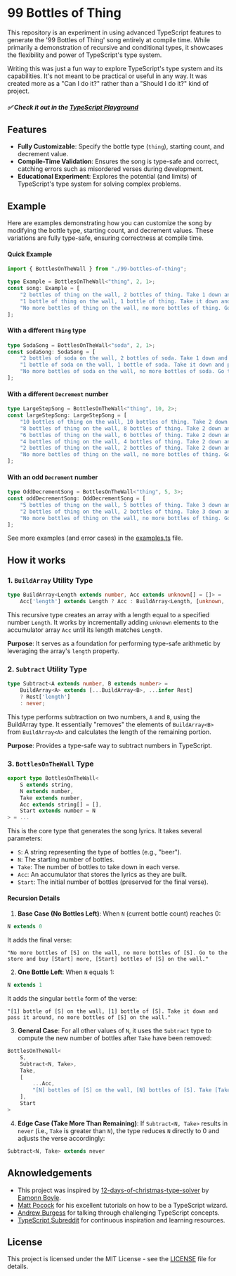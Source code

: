 # 99 Bottles of Thing
This repository is an experiment in using advanced TypeScript features to generate the '99 Bottles of Thing' song entirely at compile time. While primarily a demonstration of recursive and conditional types, it showcases the flexibility and power of TypeScript's type system. 

Writing this was just a fun way to explore TypeScript's type system and its capabilities. It's not meant to be practical or useful in any way. It was created more as a "Can I do it?" rather than a "Should I do it?" kind of project.

##### :white_check_mark: Check it out in the [TypeScript Playground](https://www.typescriptlang.org/play/?#code/C4TwDgpgBAQgrgSwDYBMCCAnDBDEAeAGQgDsBzYACyggA9gSUBnKYuAWwCMIMAaKNAMYDqdBszjEA1sQD2Ad2IBtALpQAvFBUA+dQCgoB-kMUByJCXIUTq2vWJMoRMpSgB+I8IBcsRKkw58J0s+RQlpeWI+ADoYwQFlLQBuXV1QSCgAZTgOYBwBYDw0ETsHVk5uPhhisRZ2LgwdNX1DeGR0LFxCnVsaxRio1r8O-BgtaJiEYgAzbigAJQhGYGVmg3cFpdNzZysVwyhvYggAN25k1PBoGBlgYHNGAHliABUKCAB1bCQkPFXM6vszCWGEmpB4fwAcgDSnUKn9nthJNAeoDauVeH84tCgblQSp1JplOD9hlgNgMMBsWj6gSIbpGlAoSiHAAGP7uRR-fb9OLE-aGAAGEJkUDYMgw0A4NzuiygMimUAAJABvDIAXzlxCglGgci+SD4slF4sl0vucoVKvVUSgAHERcAHW8oEsTVBsPYoBw4CAlaqyRSNWKJXwrQHgBqpbdzfK-erNdrnXrvlEBX89oZvEzRKiAIzs2BmxZPV4ffW-fmGDJ8ytZHJ5AoQvgIpFjLmGFsQGv8zmVys8oTdvtQAUqiGRosWuMamRanVQZMGv3jr2T2NWtU2ztQBCUlARd2esDYRjMXfujAyCQoQ0i4Om6Oy9eqmdzpP61PtgxEr+ZcN-LQ-m8OtcmwfI8CbKBO26HNShObgC2uR9HheN5Pm+Cs+2rX8WSHDtES7X9e2HQwBwEPDK1HZUVyjGUxypXM3CgAAiZiDhYxhmJnS0XwTedF1DaiJ0fejmWYRj3FY9jmM47jpy3Ai-U7DV9wUQ8UCgY9Tx3SlySvexb2NCVV2QqcNz498UzTYcf2HUlyWAACgMLZCSzQ8tf2wuzslA8DIOgiioIIwLiJIqAyMC-YqJootRNg8SmKk7wZK4szeNnRNdX1QSYpE6iGMStjktktLrSCpElIIlSDw9DStLPXTL2vQSQIbCDmwImCSmYFlEqNe8isyHy2v8zrf32YS6NVYawMbDrWwKyTBpS8bDDk8yMv4j9rL7WysP-fYkhSC50ns+xyRQDJZ1IAkkJlFDS3Qn5mMoUFmL4AAmPhcyOgRZyWF0yXOjBLuu4CgZQC6rrIAlQpYj6TPuqdXphzbLKXBHaJjBUUdIBSKsY1StVqzSTwai99JvKBGKx6BY1xiyspTd6-mYmm1xxihQUZhdsupxHzGRrmyHx6BzyJ9TSe0889Oalg7zdWnmHp4WbrRpmkCiFn9mY4UjIfJGVe59Xee+Qz7wFp9OdBG17W1J1oFdYySe9X0EfvT7LeV63UbfDWtd0ZRzjSaArsh6Gbo0O77jcssMJkmRIfeqAvup37-spRhE+wCPgOziPYdZzGi29l1s55gSU69qcs8h0X+Ylkn6p0im5fZx8a-Lk3Fy17s2ctzvIYrvn25lQfsHr8WaqPMmW9lgz5f16vY1r7Bh+Zvu9YtpXx-Xpd+sVkvx9th0HcBt0XZ9KuParneV67v3Tc15jA+Dy5HHJUgIFJCAwALqOS6xyengF6qtk65lwindOxAAZIE-t-egf8wYfwwF-H+SCYYaDhmzXqd8fZq0fpXCBy98H1wRo3Ge0tGqUz4AADhIYmY2hCPza0MMxeheDGG+0yk-OhDDcZkKgBQuqs8ZZNQXgANn4arPevdWZSM4QzbufMFFHyNiLcq0ByHTxEVQ1uC8AAs0imE8J7qwgwzEjGKJkcos2UArFqNIZoquwipbk3nlTYupl1EENMSwvuXjDb4L3p7axNtnHaLUk3UR1C5YH2MmE7hW0N6sy3ofbxwTbH7wVgkxxXC8Z2lPjwp20BL6+mITfYhiTfHJOfq-FIIcoAPBQCgAAIhAAQEo2AkGAP-Fy90gHllAW9PgABWPgABmaBANE5tI6V0npucmktPaZ0iA3TiC9OuoXHWozjFJPRmM-ZBTtwTKETotxc9xGeOObI8x8NblZNCXkgRzizmuObmImhi9t4vJscwlJOs0m5IyfkkJPz0lBPySfe2xTHTO09K7KAeyb57OqXc+pugAD0WKoKLEpAAYRPLKKY4ooAAFEaCQHyBADS5KsDikYNi3FRLGAQG8AAWQQKebmpwMBsuVhgHcxA-pYA6ZSMAFAcCMFBCdaA9LLwYCeFynlZAABq3A2W3UAahOOz1cbJ1Tj9ZIf0YGUm4Iq5V3KZXqs1eyilDKlXEBVTa0gGr+XQCwUXR5AKMbHProTC5nzYkL1HoLHxdzuw4qgC6ph0AJQAEdEASg0nytlqSckG2xmCp5EKQVQteXbR0cKL6Iqvu7E0zzQVKN9QHIOKRo2svtQASRFeKCU+QoB-QkHueZ6yelyodZa4gqyFmbO1a5XVwDhlkGThM760zzWOqeKO-tmzvAKvFCuvtGzKRep1mc9FubD1-PCduQNUTKHuOuVWgt-y-GAsMNG1toqO29rWbuqAxwvhwAgN6o9vrb3ZteduSJxMr1XO+fErNVsc21pfvW5lUAm3eBfe28VOl1ksGwN0wdm6nXNvoGwCEOHPX9JjlOoZBrPoLpNRnagy7iCEfWSR7pG7GPMeI6RnZT7cWcew900U3K2DYGAAICg-68mr3BYE7Nq8A3nMvbo693yw10wVNJrJcj9jPqIwJ6AbBhOifE6zNTu9c1mfvnXZxU8lOXK+XEzNDDNPwajXxvTxBuOGcYCJsTEmgVOc4S5h92Sl5BezjC4t84SmSyRRWkMt8pMPxC3Wt+6QHgg24LSvp0diyUfjtRqA8607nGjc8fFyHiXeAeHAYAABaeUDXMtCrTYsXQpqAaTFfeKjLKBuBLN61l0GmDNB-Gje6rVCNuWaTgQIWlXoICkuMhN6A+YdaydgzWkLQHNuqwUx8mJ+iqaWcya51mJ7q33tqZM-1ziL3geU5BuWG3S5bdqdpthJ24Pbf5rTIWZ7FK2Ye-ZkNVNoM+pS-c3WgXT0HI1ubSFwG9uFNhdF+FpSy2+jOTfC7d6THvYQ6V3F5WAYoZjda7ma9WvCpdBAJNJA5vtfo9511K2BvNey9s-dvGoArartNlnsqD0Q+u0V2757FPA+DUdnbr2rvow+xYr7b3Dm-Y5tCmze4g2HY8Qj-NSP8cK6h8CmDcvDfw7zab-7Gii1nxi2UsXOORdG8xWVirZPWlwDAEgBAAhRPzda0yjre4vc+79-QFAK3GDs76ymvpcNxt2v58wFAofff+5QOd53FvccG40RLg7ejdeJcu+bp+iuHkAZ+y963JzFL3cltL4vyv5f+yhzXiNuaO9OIL9rovN61cd072dnWLey9EIHj4yeWu7NN4H+DqvBPN4w9L3D3hlvbu25LQijSSLseVrF4vl3iHG1wJ5cIZiABOS-5HYOvDepka6g6CVn5lQICEkwICgA-0cHLOrHpUZgJ8DX60ZM5mpdqv6+5LIv5ky+4-5f4gDwHx6szX7Z7r6oHVL7Z94qZyyX4cKw41JG59x4FoGVwkGYF3aS6N464D6X4ADspB-iKBDBR+Fu9B4u9eVB0S-e3yl+qiq+hBbexB-BeOa+ZBIheedeBMXBEGDmC8l+aKBBkaKBihAh4KChHB0hheOB8hDiahWmUOl+ehohgh6BxhkhWBs+NBvBueu24+TBOsl+thZuYhfMThmhq2Mhj2chVMl+3e32S+KB-hKubBwRyOveVhPBuBamLhphZixBMRte6hiRU+lB2hT28huCShBhxBWR+hgGUAl+eRJhlhUu1hcstCN+rB5eUOlRjBdidRFBERZRURC8tC+B+RkOfc7R9RS4PRTRnB6RPhdCLB2RI+bCtCoxnRoukxHhDc2BGRVMtCEhdhrhj6FiyxvRdCKxsRpR1BrRSxqhJhyhOstCRxkh4KZxcxDe3BOhSx5hqxcRDhExDxsRlxrxteextxixdCzhSRORrMtCfxw+P2QJ1xXhIOMuUAtCYR9h6xLEMJWx0JsJ+egxCxwx0JKRp2XRgJWJARqutCeJIGaJkRdxdCxRFxAJpxFJjxlxNJuxaR6JoOfAdBVRYxOJOsrJSJXJAxWhTJUJdBHRxxVJbCgp3JQpFhjJpJPxUAdBUxwp4xFicp3J8pkpzR+xZJspOx-xipLEdB2pIJou+p4JQxzJsp5xtJIpSpFpbxuadBNpnxUpLRmpdBHxhpRBrMrp3JbpPeJJzpMpdBwJ2JgRnJQZ+JFugZJp-JxedBKJTx8JzEsZ3JcZXxshZpdBRJreNRfcGZ3JmZAOfJ0pGJdB9JOpHJoppZ7pEZlZvphZ-pGJEibJ0xHpOsjZSJbZvJnhppUJEiEplpupzEvZ7ZfZDJ6p3xDZqp-Z5ZFiEik5tpBRs5UZRZZpEiBpwZLZbCq57Za5GuY5aZPZDpVZ2Z8ih565FuEip5u5fpGpMpEiPp4Zx5rZ95IR6+d5S59ZK5YZL58R8iX5WZlcEif5BZXZ0ZA+EicZJxm5EFua4F75N5DZ+Zaxz8fcEiiF8ZS4qFcF45K5NZD5P5rZuF35KihF4R152FUJoyTZCp05LElFSJdFnZ8xy5FFI5ZZIZbCoyrFR5lcnFWF+5xeoyc5bFG5Figl9FQlqRe53hZpoyO5RFCZsl9FclpFdZ8FMll58lyFrMoyGl-5fMOlfF0lFFz5elClJlcJS4oy5lqJql5FAlQFSFFezEoyDl6FYyrlqZRlAl0FA5oyPlP2flhlkJAlaFkFoloVuaoyaFnlwVA+oyJFFlTl8V9FCVNlIFzFxeBiVFlJA5WVSJeVjFNx-FA+BiXFZ5j5bCpV+VZVV5tlxV3yBiEl5V+FlVTVeFfMjVQVc+DVyliVUOBivVSFfAA1XV5RhiulfVfcBiE1Q19iM1Uh6VH5UJBi1l6FTlK1+Vq1MV3VcsBirlYVLEe1+VHlTpaly1-l7FFiBiF1qu11o1Bxw1EVuVT1P2Bi0Vp1dlJVqVa1-V314KBi3121Y1VMEy2VU5l1LEoNSJUNhVEJO1C8EyNVmlTliN0NSNKli1Z1xeEybVyNUOON0NuNGNTFS12Ng1P1fcEy5N4KVN91mpEy81B1zEDN0N81QND1RWq1TNEyXNx6W1H19VcsEy+1VpkNItBRwtdNMpEyN1Qh52st6+MtUtGJEyL1ENzNatquqtytZpEyf1otzN+tEtgNAtXlA+H0YN85NFzEFtSJttsN3ZxeH06Nk1RcLts1ztOtUJH0RNrt62vtHtAdC1JNWN5t1NBtH04dBRkdXtTtjNEd8d0dbNptsV3yH0vNA56ddt-NUlqdz24t1tH0BdouRdsd5tCtLVFiH0FdfM1dZdadmtct62jd6+H071ud8NniRthd3dJdJtHdwN30ltwlTdn2w93FI849tZmNn1qm7tFNpm894KuY897NmpuYQdTNG9SJ29DtoFqmUd1tuYh9oux99dbcidR9l9p9ydA9HNuYGdR9j9p9OdZFgtoaxdIlLEuYn9FuP959oaNdCZuYQDS4IDADx2Ldld39UDI87db9ZtqmvdX9OCO9-dCDed8hvRTlU97VdiuDxJdViDFR2DtRSJq9KdndLJpDOZ3JEDfAJ9KDjD559DyKND2l9FrDz9KD3DFur9RDmDIN7Dwu1RlcJ1d9mpoDTloDsujpEjMpY+jlUOijblg+Y8klgOM+pN8+K+1F6tJuSJC+BBkWdu6OsWV8qBN8GB7JBOr8QAA)

## Features
- **Fully Customizable**: Specify the bottle type (`thing`), starting count, and decrement value.
- **Compile-Time Validation**: Ensures the song is type-safe and correct, catching errors such as misordered verses during development.
- **Educational Experiment**: Explores the potential (and limits) of TypeScript's type system for solving complex problems.

## Example
Here are examples demonstrating how you can customize the song by modifying the bottle type, starting count, and decrement values. These variations are fully type-safe, ensuring correctness at compile time.
#### Quick Example

```typescript
import { BottlesOnTheWall } from "./99-bottles-of-thing";

type Example = BottlesOnTheWall<"thing", 2, 1>;
const song: Example = [
    "2 bottles of thing on the wall, 2 bottles of thing. Take 1 down and pass it around, 1 bottle of thing on the wall.",
    "1 bottle of thing on the wall, 1 bottle of thing. Take it down and pass it around, no more bottles of thing on the wall.",
    "No more bottles of thing on the wall, no more bottles of thing. Go to the store and buy 2 more, 2 bottles of thing on the wall."
];
```

#### With a different `Thing` type
```typescript
type SodaSong = BottlesOnTheWall<"soda", 2, 1>;
const sodaSong: SodaSong = [
    "2 bottles of soda on the wall, 2 bottles of soda. Take 1 down and pass it around, 1 bottle of soda on the wall.",
    "1 bottle of soda on the wall, 1 bottle of soda. Take it down and pass it around, no more bottles of soda on the wall.",
    "No more bottles of soda on the wall, no more bottles of soda. Go to the store and buy 2 more, 2 bottles of soda on the wall."
];
```

#### With a different `Decrement` number
```typescript
type LargeStepSong = BottlesOnTheWall<"thing", 10, 2>;
const largeStepSong: LargeStepSong = [
    "10 bottles of thing on the wall, 10 bottles of thing. Take 2 down and pass it around, 8 bottles of thing on the wall.",
    "8 bottles of thing on the wall, 8 bottles of thing. Take 2 down and pass it around, 6 bottles of thing on the wall.",
    "6 bottles of thing on the wall, 6 bottles of thing. Take 2 down and pass it around, 4 bottles of thing on the wall.",
    "4 bottles of thing on the wall, 4 bottles of thing. Take 2 down and pass it around, 2 bottles of thing on the wall.",
    "2 bottles of thing on the wall, 2 bottles of thing. Take 2 down and pass it around, no more bottles of thing on the wall.",
    "No more bottles of thing on the wall, no more bottles of thing. Go to the store and buy 10 more, 10 bottles of thing on the wall."
];
```

#### With an odd `Decrement` number
```typescript
type OddDecrementSong = BottlesOnTheWall<"thing", 5, 3>;
const oddDecrementSong: OddDecrementSong = [
    "5 bottles of thing on the wall, 5 bottles of thing. Take 3 down and pass it around, 2 bottles of thing on the wall.",
    "2 bottles of thing on the wall, 2 bottles of thing. Take 3 down and pass it around, no more bottles of thing on the wall.",
    "No more bottles of thing on the wall, no more bottles of thing. Go to the store and buy 5 more, 5 bottles of thing on the wall."
];
```

See more examples (and error cases) in the [examples.ts](./src/examples.ts) file.

## How it works

### 1. `BuildArray` Utility Type
```typescript
type BuildArray<Length extends number, Acc extends unknown[] = []> =
    Acc['length'] extends Length ? Acc : BuildArray<Length, [unknown, ...Acc]>;
```

This recursive type creates an array with a length equal to a specified number `Length`. It works by incrementally adding `unknown` elements to the accumulator array `Acc` until its length matches `Length`.

**Purpose**: It serves as a foundation for performing type-safe arithmetic by leveraging the array's `length` property.

### 2. `Subtract` Utility Type
```typescript
type Subtract<A extends number, B extends number> =
    BuildArray<A> extends [...BuildArray<B>, ...infer Rest]
    ? Rest['length']
    : never;
```

This type performs subtraction on two numbers, `A` and `B`, using the BuildArray type. It essentially "removes" the elements of `BuildArray<B>` from `BuildArray<A>` and calculates the length of the remaining portion.

**Purpose**: Provides a type-safe way to subtract numbers in TypeScript.

### 3. `BottlesOnTheWall` Type
```typescript
export type BottlesOnTheWall<
    S extends string,
    N extends number,
    Take extends number,
    Acc extends string[] = [],
    Start extends number = N
> = ...
```
This is the core type that generates the song lyrics. It takes several parameters:

- `S`: A string representing the type of bottles (e.g., "beer").
- `N`: The starting number of bottles.
- `Take`: The number of bottles to take down in each verse.
- `Acc`: An accumulator that stores the lyrics as they are built.
- `Start`: The initial number of bottles (preserved for the final verse).

#### Recursion Details
1. **Base Case (No Bottles Left)**: When `N` (current bottle count) reaches 0:
```typescript
N extends 0
```
It adds the final verse:
```
"No more bottles of [S] on the wall, no more bottles of [S]. Go to the store and buy [Start] more, [Start] bottles of [S] on the wall."
```
2. **One Bottle Left**: When `N` equals 1:
```typescript
N extends 1
```
It adds the singular `bottle` form of the verse:
```
"[1] bottle of [S] on the wall, [1] bottle of [S]. Take it down and pass it around, no more bottles of [S] on the wall."
```
3. **General Case**: For all other values of `N`, it uses the `Subtract` type to compute the new number of bottles after `Take` have been removed:
```typescript
BottlesOnTheWall<
    S,
    Subtract<N, Take>,
    Take,
    [
        ...Acc,
        "[N] bottles of [S] on the wall, [N] bottles of [S]. Take [Take] down and pass it around, [Subtract<N, Take>] bottles of [S] on the wall."
    ],
    Start
>
```
4. **Edge Case (Take More Than Remaining)**: If `Subtract<N, Take>` results in `never` (i.e., `Take` is greater than `N`), the type reduces `N` directly to 0 and adjusts the verse accordingly:
```typescript
Subtract<N, Take> extends never
```

## Aknowledgements
- This project was inspired by [12-days-of-christmas-type-solver](https://github.com/eamonnboyle/12-days-of-christmas-type-solver/tree/master) by [Eamonn Boyle](https://github.com/eamonnboyle).
- [Matt Pocock](https://www.totaltypescript.com) for his excellent tutorials on how to be a TypeScript wizard.
- [Andrew Burgess](https://www.youtube.com/@andrew-burgess) for talking through challenging TypeScript concepts.
- [TypeScript Subreddit](https://www.reddit.com/r/typescript/) for continuous inspiration and learning resources.

## License
This project is licensed under the MIT License - see the [LICENSE](./LICENSE) file for details.